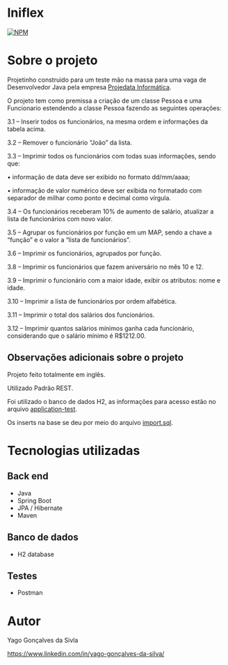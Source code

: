 # Iniflex
[![NPM](https://img.shields.io/npm/l/react)](https://github.com/YGSilva/Iniflex/blob/master/LICENCE) 

# Sobre o projeto

Projetinho construido para um teste mão na massa para uma vaga de Desenvolvedor Java pela empresa [Projedata Informática](https://www.projedata.com.br).

O projeto tem como premissa a criação de um classe Pessoa e uma Funcionario estendendo a classe Pessoa fazendo as seguintes operações: 

3.1 – Inserir todos os funcionários, na mesma ordem e informações da tabela acima.

3.2 – Remover o funcionário “João” da lista.

3.3 – Imprimir todos os funcionários com todas suas informações, sendo que:

• informação de data deve ser exibido no formato dd/mm/aaaa;

• informação de valor numérico deve ser exibida no formatado com separador de milhar como ponto e decimal como vírgula.

3.4 – Os funcionários receberam 10% de aumento de salário, atualizar a lista de funcionários com novo valor.

3.5 – Agrupar os funcionários por função em um MAP, sendo a chave a “função” e o valor a “lista de funcionários”.

3.6 – Imprimir os funcionários, agrupados por função.

3.8 – Imprimir os funcionários que fazem aniversário no mês 10 e 12.

3.9 – Imprimir o funcionário com a maior idade, exibir os atributos: nome e idade.

3.10 – Imprimir a lista de funcionários por ordem alfabética.

3.11 – Imprimir o total dos salários dos funcionários.

3.12 – Imprimir quantos salários mínimos ganha cada funcionário, considerando que o salário mínimo é R$1212.00.

## Observações adicionais sobre o projeto

Projeto feito totalmente em inglês.

Utilizado Padrão REST.

Foi utilizado o banco de dados H2, as informações para acesso estão no arquivo [application-test](https://github.com/YGSilva/Iniflex/blob/master/src/main/resources/application-test.properties).

Os inserts na base se deu por meio do arquivo [import.sql](https://github.com/YGSilva/Iniflex/blob/master/src/main/resources/import.sql).

# Tecnologias utilizadas
## Back end
- Java
- Spring Boot
- JPA / Hibernate
- Maven

## Banco de dados
- H2 database

## Testes
- Postman

# Autor

Yago Gonçalves da Sivla

https://www.linkedin.com/in/yago-gonçalves-da-silva/

